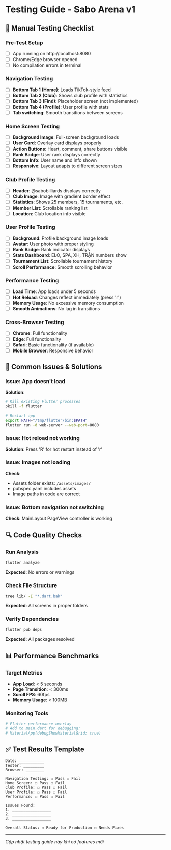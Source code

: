 # Testing Guide - Sabo Arena v1

## 🧪 Manual Testing Checklist

### Pre-Test Setup
- [ ] App running on http://localhost:8080
- [ ] Chrome/Edge browser opened
- [ ] No compilation errors in terminal

### Navigation Testing
- [ ] **Bottom Tab 1 (Home)**: Loads TikTok-style feed
- [ ] **Bottom Tab 2 (Club)**: Shows club profile with statistics
- [ ] **Bottom Tab 3 (Find)**: Placeholder screen (not implemented)
- [ ] **Bottom Tab 4 (Profile)**: User profile with stats
- [ ] **Tab switching**: Smooth transitions between screens

### Home Screen Testing
- [ ] **Background Image**: Full-screen background loads
- [ ] **User Card**: Overlay card displays properly
- [ ] **Action Buttons**: Heart, comment, share buttons visible
- [ ] **Rank Badge**: User rank displays correctly
- [ ] **Bottom Info**: User name and info shown
- [ ] **Responsive**: Layout adapts to different screen sizes

### Club Profile Testing
- [ ] **Header**: @sabobilliards displays correctly
- [ ] **Club Image**: Image with gradient border effect
- [ ] **Statistics**: Shows 25 members, 15 tournaments, etc.
- [ ] **Member List**: Scrollable ranking list
- [ ] **Location**: Club location info visible

### User Profile Testing
- [ ] **Background**: Profile background image loads
- [ ] **Avatar**: User photo with proper styling
- [ ] **Rank Badge**: Rank indicator displays
- [ ] **Stats Dashboard**: ELO, SPA, XH, TRẬN numbers show
- [ ] **Tournament List**: Scrollable tournament history
- [ ] **Scroll Performance**: Smooth scrolling behavior

### Performance Testing
- [ ] **Load Time**: App loads under 5 seconds
- [ ] **Hot Reload**: Changes reflect immediately (press 'r')
- [ ] **Memory Usage**: No excessive memory consumption
- [ ] **Smooth Animations**: No lag in transitions

### Cross-Browser Testing
- [ ] **Chrome**: Full functionality
- [ ] **Edge**: Full functionality  
- [ ] **Safari**: Basic functionality (if available)
- [ ] **Mobile Browser**: Responsive behavior

## 🐛 Common Issues & Solutions

### Issue: App doesn't load
**Solution**: 
```bash
# Kill existing Flutter processes
pkill -f flutter

# Restart app
export PATH="/tmp/flutter/bin:$PATH"
flutter run -d web-server --web-port=8080
```

### Issue: Hot reload not working
**Solution**: Press 'R' for hot restart instead of 'r'

### Issue: Images not loading
**Check**: 
- Assets folder exists: `/assets/images/`
- pubspec.yaml includes assets
- Image paths in code are correct

### Issue: Bottom navigation not switching
**Check**: MainLayout PageView controller is working

## 🔍 Code Quality Checks

### Run Analysis
```bash
flutter analyze
```
**Expected**: No errors or warnings

### Check File Structure
```bash
tree lib/ -I "*.dart.bak"
```
**Expected**: All screens in proper folders

### Verify Dependencies
```bash
flutter pub deps
```
**Expected**: All packages resolved

## 📊 Performance Benchmarks

### Target Metrics
- **App Load**: < 5 seconds
- **Page Transition**: < 300ms
- **Scroll FPS**: 60fps
- **Memory Usage**: < 100MB

### Monitoring Tools
```bash
# Flutter performance overlay
# Add to main.dart for debugging:
# MaterialApp(debugShowMaterialGrid: true)
```

## ✅ Test Results Template

```
Date: ___________
Tester: _________
Browser: ________

Navigation Testing: ☐ Pass ☐ Fail
Home Screen: ☐ Pass ☐ Fail  
Club Profile: ☐ Pass ☐ Fail
User Profile: ☐ Pass ☐ Fail
Performance: ☐ Pass ☐ Fail

Issues Found:
1. _________________
2. _________________
3. _________________

Overall Status: ☐ Ready for Production ☐ Needs Fixes
```

---
*Cập nhật testing guide này khi có features mới*
